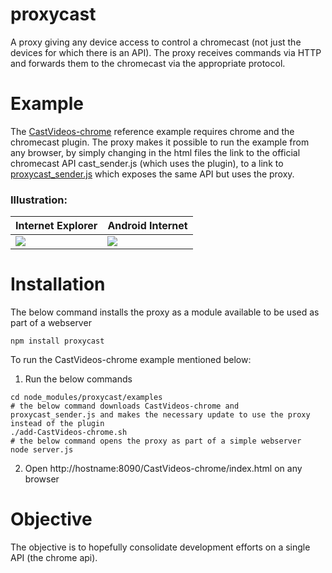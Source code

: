 # proxycast

A proxy giving any device access to control a chromecast (not just the devices for which there is an API).
The proxy receives commands via HTTP and forwards them to the chromecast via the appropriate protocol.

# Example
The [CastVideos-chrome](https://github.com/googlecast/CastVideos-chrome) reference example requires chrome and the chromecast plugin.
The proxy makes it possible to run the example from any browser, by simply changing in the html files the link to the official chromecast API cast_sender.js (which uses the plugin), to a link to [proxycast_sender.js](https://github.com/sergiogiogio/proxycast_sender.js) which exposes the same API but uses the proxy.

### Illustration:

Internet Explorer | Android Internet
--- | ---
![](https://raw.githubusercontent.com/sergiogiogio/proxycast/master/screenshots/proxycast-ie.png) | ![](https://raw.githubusercontent.com/sergiogiogio/proxycast/master/screenshots/proxycast-android.png)

# Installation

The below command installs the proxy as a module available to be used as part of a webserver
```
npm install proxycast
```

To run the CastVideos-chrome example mentioned below:
 1. Run the below commands
```
cd node_modules/proxycast/examples
# the below command downloads CastVideos-chrome and proxycast_sender.js and makes the necessary update to use the proxy instead of the plugin
./add-CastVideos-chrome.sh
# the below command opens the proxy as part of a simple webserver
node server.js
```
 2. Open http://hostname:8090/CastVideos-chrome/index.html on any browser


# Objective
The objective is to hopefully consolidate development efforts on a single API (the chrome api).
